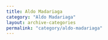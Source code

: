```yaml
---
title: Aldo Madariaga
category: "Aldo Madariaga"
layout: archive-categories
permalink: "category/aldo-madariaga"
---
```

